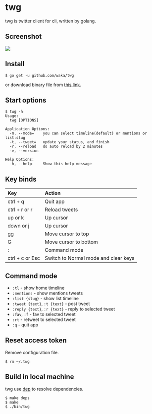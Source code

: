 # twg

twg is twitter client for cli, written by golang.

## Screenshot

![](artwork/screenshot_01.png)

## Install

```
$ go get -u github.com/waka/twg
```

or download binary file from [this link](https://github.com/waka/twg-go/releases/download/v0.1.0/twg).

## Start options

```
$ twg -h
Usage:
  twg [OPTIONS]

Application Options:
  -m, --mode=    you can select timeline(default) or mentions or list:slug
  -t, --tweet=   update your status, and finish
  -r, --reload   do auto reload by 2 minutes
  -v, --version

Help Options:
  -h, --help     Show this help message
```

## Key binds

| Key             | Action                               |
|:----------------|:-------------------------------------|
| ctrl + q        | Quit app                             |
| ctrl + r or r   | Reload tweets                        |
| up or k         | Up cursor                            |
| down or j       | Up cursor                            |
| gg              | Move cursor to top                   |
| G               | Move cursor to bottom                |
| :               | Command mode                         |
| ctrl + c or Esc | Switch to Normal mode and clear keys |

## Command mode

- `:tl` - show home timeline
- `:mentions` - show mentions tweets
- `:list {slug}` - show list timeline
- `:tweet {text}`, `:t {text}` - post tweet
- `:reply {text}`, `:r {text}` - reply to selected tweet
- `:fav`, `:f` - fav to selected tweet
- `:rt` - retweet to selected tweet
- `:q` - quit app

## Reset access token

Remove configuration file.

```
$ rm ~/.twg
```

## Build in local machine

twg use [dep](https://github.com/golang/dep) to resolve dependencies.

```
$ make deps
$ make
$ ./bin/twg
```
